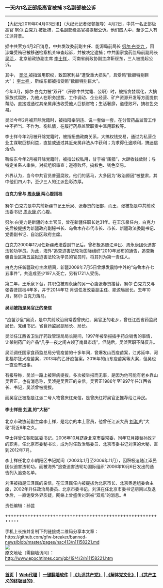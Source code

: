 ### 一天内1名正部级高官被捕 3名副部被公诉
------------------------

<p>
 【大纪元2019年04月03日讯】（大纪元记者张顿报导）4月2日，中共一名正部级高官
 <a href="http://www.epochtimes.com/gb/tag/%E5%8A%AA%E5%B0%94%C2%B7%E7%99%BD%E5%85%8B%E5%8A%9B.html">
  努尔·白克力
 </a>
 被批捕，三名副部级高官被提起公诉。他们四人中，至少三人有江派背景。
</p>
<p>
 据中共官方4月2日消息，中共发改委前副主任、能源局前局长
 <a href="http://www.epochtimes.com/gb/tag/%E5%8A%AA%E5%B0%94%C2%B7%E7%99%BD%E5%85%8B%E5%8A%9B.html">
  努尔·白克力
 </a>
 ，因涉嫌受贿已被移送检察机关审查起诉，并被决定逮捕；中共国家食药监局前副局长
 <a href="http://www.epochtimes.com/gb/tag/%E5%90%B4%E6%B5%88.html">
  吴浈
 </a>
 、北京前政协副主席
 <a href="http://www.epochtimes.com/gb/tag/%E6%9D%8E%E5%A3%AB%E7%A5%A5.html">
  李士祥
 </a>
 、河南省前政协副主席靳绥东，三人被提起公诉。
</p>
<p>
 其中，
 <a href="http://www.epochtimes.com/gb/tag/%E5%90%B4%E6%B5%88.html">
  吴浈
 </a>
 被指滥用职权，致国家利益“遭受重大损失”，且受贿“数额特别巨大”；
 <a href="http://www.epochtimes.com/gb/tag/%E6%9D%8E%E5%A3%AB%E7%A5%A5.html">
  李士祥
 </a>
 、靳绥东都被指受贿“数额特别巨大”。
</p>
<p>
 今年3月，努尔·白克力被“双开”（开除中共党籍、公职）时，被指贪婪腐化，大搞家族式腐败，为他人在职务提拔、工作调动、企业经营、矿产资源开发等方面提供帮助，直接或通过其亲属非法收受他人巨额财物；生活奢靡，道德败坏，搞权色交易。
</p>
<p>
 吴浈今年2月被开除党籍时，被指阳奉阴违、说一套做一套，在分管药品监管工作中不担当、不作为、徇私情，在履行药品监管职责中滥用职权等。
</p>
<p>
 李士祥今年2月被开除党籍时，被指扭曲政商关系，大搞权钱交易，通过为私营企业主谋取巨额利益，直接或通过其近亲属非法从中获利；为求得仕途顺利，搞迷信活动。
</p>
<p>
 靳绥东今年2月被开除党籍时，被指公权私用，甘于被“围猎”，大肆收钱敛财；与特定关系人串供，对抗组织审查；道德败坏，搞权色、钱色交易。
</p>
<p>
 外界认为，当今中共官员普遍腐败，他们的落马，大多因为“政治原因”被整肃，其中他们四人中，至少三人的江派色彩浓厚。
</p>
<h4>
 <strong>
  白克力曾与
  <a href="http://www.epochtimes.com/gb/tag/%E5%91%A8%E6%B0%B8%E5%BA%B7.html">
   周永康
  </a>
  两心腹搭档
 </strong>
</h4>
<p>
 努尔·白克力是中共前新疆书记王乐泉、张春贤的旧部，而王、张被指是中共前政法委书记
 <a href="http://www.epochtimes.com/gb/tag/%E5%91%A8%E6%B0%B8%E5%BA%B7.html">
  周永康
 </a>
 的心腹。
</p>
<p>
 努尔‧白克力是新疆的本土官员，曾在新疆任职长达31年。在王乐泉任内，白克力先后被提拔为新疆政府副秘书长、乌鲁木齐市代市长、市长、新疆政法委副书记、党委副书记、自治区政府主席。
</p>
<p>
 白克力2000年12月任新疆政法委副书记后，曾积极追随江泽民、周永康团伙迫害法轮功学员。为此，海外“追查迫害法轮功国际组织”2010年发布的通告，追查新疆自治区第五监狱迫害法轮功学员的官员时，将其列为第一责任人。
</p>
<p>
 白克力任新疆政府主席期间，新疆2009年7月5日曾爆发震惊中外的“乌鲁木齐七五事件”，共造成至少197人死亡，另有1721人受伤。
</p>
<p>
 第二年，王乐泉下台，其职位被周永康的另一心腹张春贤接替，努尔‧白克力又与张春贤搭档4年多，并于2014年12 月调任发改委副主任、能源局局长。去年10月，努尔‧白克力落马。
</p>
<h4>
 <strong>
  吴浈被指是吴官正的亲信
 </strong>
</h4>
<p>
 “疫苗沙皇”吴浈，是中共前政治局常委曾庆红、吴官正的老乡，曾任江西省药监局局长、党组书记，省食药监局副局长、局长。
</p>
<p>
 吴浈任江西省卫生厅药政管理局局长期间，1997年被举报插手药企销售的事情，让某制药厂的产品“几乎一夜之间占领了南昌市场”。但随后，吴浈官职不降反升。
</p>
<p>
 吴浈调任国家食药监总局分管疫苗的十多年间，曾爆发山西疫苗案，江苏延申、河北福尔狂犬疫苗案，2013年的乙肝疫苗案，2016年的山东疫苗案等大案，但吴也一直没有出事。
</p>
<p>
 有报导称，吴浈一路上被带病提拔，多次被举报而无事，是因为他可能有老乡靠山吴官正。也有消息称，吴浈是吴官正的亲信。吴官正1986年至1997年任江西省长、书记，吴浈曾被提拔。
</p>
<p>
 而吴官正被指是江派二号人物曾庆红亲信，是曾庆红将吴官正推荐给江泽民。
</p>
<h4>
 <strong>
  李士祥是
  <a href="http://www.epochtimes.com/gb/tag/%E5%88%98%E6%B7%87.html">
   刘淇
  </a>
  的“大秘”
 </strong>
</h4>
<p>
 北京市政协前副主席李士祥，是北京的本土官员，他曾任江派大员
 <a href="http://www.epochtimes.com/gb/tag/%E5%88%98%E6%B7%87.html">
  刘淇
 </a>
 的“大秘”将近6年之久。
</p>
<p>
 李士祥曾任朝阳区委书记，2006年10月跻身北京市委常委，同年12月接替孙政才的职务，任北京市委秘书长，成为时任政治局委员、北京市委书记刘淇的大秘，直到2012年7月。
</p>
<p>
 李士祥任北京市朝阳区书记期间（2003年1月至2006年11月），因积极追随江泽民团伙迫害法轮功，而被海外“追查迫害法轮功国际组织”2006年10月6日发出的通告列入追查名单。
</p>
<p>
 刘淇被指是江泽民的亲信，在江泽民任内被提拔为北京市长、北京奥运组委会主席，2002年升任政治局委员、北京市委书记。刘淇在任北京市委书记期间以及退休后，一直饱受外界质疑。网络上曾盛传刘淇被“双规”的消息。#
</p>
<p>
 责任编辑：孙芸
</p>

+++++++++++++++++++++++++++++++++++++++++++++++++++++++++++<br/><br/>
手机上长按并复制下列链接或二维码分享本文章：<br/>
https://github.com/gfw-breaker/banned-news/blob/master/pages/nsc413/n11158221.md <br/>
<a href='https://github.com/gfw-breaker/banned-news/blob/master/pages/nsc413/n11158221.md'><img src='https://github.com/gfw-breaker/banned-news/blob/master/pages/nsc413/n11158221.md.png'/></a> <br/>
原文地址（需翻墙访问）：http://www.epochtimes.com/gb/19/4/2/n11158221.htm


------------------------
#### [首页](https://github.com/gfw-breaker/banned-news/blob/master/README.md) &nbsp;|&nbsp; [Web代理](https://github.com/labour-camp/helloworld) &nbsp;|&nbsp; [一键翻墙软件](https://github.com/gfw-breaker/nogfw/blob/master/README.md) &nbsp;| [《九评共产党》](https://github.com/gfw-breaker/9ping.md/blob/master/README.md#九评之一评共产党是什么) | [《解体党文化》](https://github.com/gfw-breaker/jtdwh.md/blob/master/README.md) | [《共产主义的终极目的》](https://github.com/gfw-breaker/gczydzjmd.md/blob/master/README.md)

